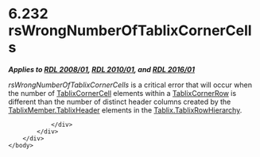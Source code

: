 <html dir="LTR" xmlns:mshelp="http://msdn.microsoft.com/mshelp" xmlns:ddue="http://ddue.schemas.microsoft.com/authoring/2003/5" xmlns:xlink="http://www.w3.org/1999/xlink" xmlns:tool="http://www.microsoft.com/tooltip">
    <head>
        <meta http-equiv="Content-Type" content="text/html; CHARSET=utf-8"></meta>
        <meta name="save" content="history"></meta>
        <title>6.232 rsWrongNumberOfTablixCornerCells</title>
        <xml>
            <mshelp:toctitle title="6.232 rsWrongNumberOfTablixCornerCells"></mshelp:toctitle>
            <mshelp:rltitle title="[MS-RDL]: rsWrongNumberOfTablixCornerCells"></mshelp:rltitle>
            <mshelp:keyword index="A" term="9b6b13dc-aa9d-419d-b1bd-81e47724d0ec"></mshelp:keyword>
            <mshelp:attr name="DCSext.ContentType" value="open specification"></mshelp:attr>
            <mshelp:attr name="AssetID" value="9b6b13dc-aa9d-419d-b1bd-81e47724d0ec"></mshelp:attr>
            <mshelp:attr name="TopicType" value="kbRef"></mshelp:attr>
            <mshelp:attr name="DCSext.Title" value="[MS-RDL]: rsWrongNumberOfTablixCornerCells" />
        </xml>
    </head>
    <body>
        <div id="header">
            <h1 class="heading">6.232 rsWrongNumberOfTablixCornerCells</h1>
        </div>
        <div id="mainSection">
            <div id="mainBody">
                <div id="allHistory" class="saveHistory"></div>
                <div id="sectionSection0" class="section" name="collapseableSection">
                    

<p><b><i>Applies to </i></b><a href="1e855f94-4617-47e4-b89e-0856c6cb420f.htm"><b><i>RDL 2008/01</i></b></a><b><i>,
</i></b><a href="3428e690-a348-4ec7-8a6a-8efb42d2cdee.htm"><b><i>RDL 2010/01</i></b></a><b><i>,
and </i></b><a href="52ce3983-2bfc-4e72-9359-42aaf5fe4509.htm"><b><i>RDL 2016/01</i></b></a></p>

<p><i>rsWrongNumberOfTablixCornerCells</i> is a critical error
that will occur when the number of <a href="6cdfb648-977b-4e6a-9316-19e8d45b6c10.htm">TablixCornerCell</a> elements
within a <a href="079f1814-7516-4b42-82be-00126e990972.htm">TablixCornerRow</a>
is different than the number of distinct header columns created by the <a href="90993eca-bc8f-4e4c-9eeb-e92ac7395c96.htm">TablixMember.TablixHeader</a>
elements in the <a href="7ffd7556-e918-4e52-81ba-eb1364ebd7fb.htm">Tablix.TablixRowHierarchy</a>.</p>


                </div>
            </div>
        </div>
    </body>
</html>